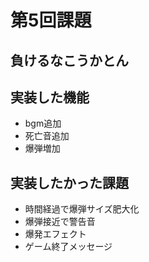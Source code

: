 # 第5回課題
## 負けるなこうかとん

## 実装した機能
+ bgm追加
+ 死亡音追加
+ 爆弾増加

## 実装したかった課題
+ 時間経過で爆弾サイズ肥大化
+ 爆弾接近で警告音
+ 爆発エフェクト
+ ゲーム終了メッセージ

